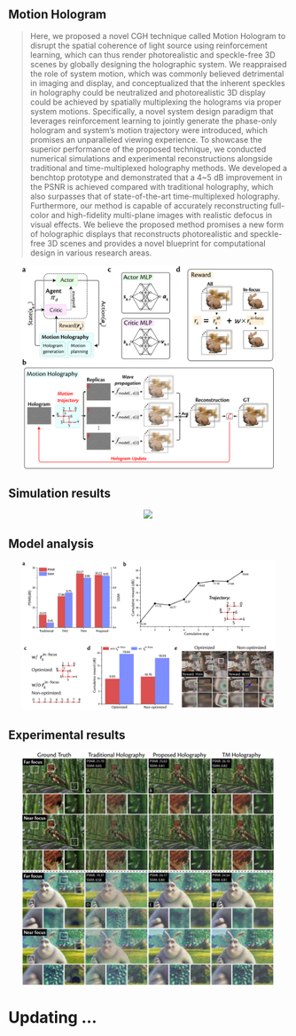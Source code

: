 ## Motion Hologram

> Here, we proposed a novel CGH technique called Motion Hologram to disrupt the spatial coherence of light source using reinforcement learning, which can thus render photorealistic and speckle-free 3D scenes by globally designing the holographic system. We reappraised the role of system motion, which was commonly believed detrimental in imaging and display, and conceptualized that the inherent speckles in holography could be neutralized and photorealistic 3D display could be achieved by spatially multiplexing the holograms via proper system motions. Specifically, a novel system design paradigm that leverages reinforcement learning to jointly generate the phase-only hologram and system’s motion trajectory were introduced, which promises an unparalleled viewing experience. To showcase the superior performance of the proposed technique, we conducted numerical simulations and experimental reconstructions alongside traditional and time-multiplexed holography methods. We developed a benchtop prototype and demonstrated that a 4~5 dB improvement in the PSNR is achieved compared with traditional holography, which also surpasses that of state-of-the-art time-multiplexed holography. Furthermore, our method is capable of accurately reconstructing full-color and high-fidelity multi-plane images with realistic defocus in visual effects. We believe the proposed method promises a new form of holographic displays that reconstructs photorealistic and speckle-free 3D scenes and provides a novel blueprint for computational design in various research areas.


<div align=center><img width="90%" src="./related/framework.png"/></div>


## Simulation results

<div align=center><img width="90%" src="./related/simulation.png"/></div>

## Model analysis

<div align=center><img width="90%" src="./related/model.png"/></div>

## Experimental results

<div align=center><img width="90%" src="./related/experiment.png"/></div>

# Updating ...
